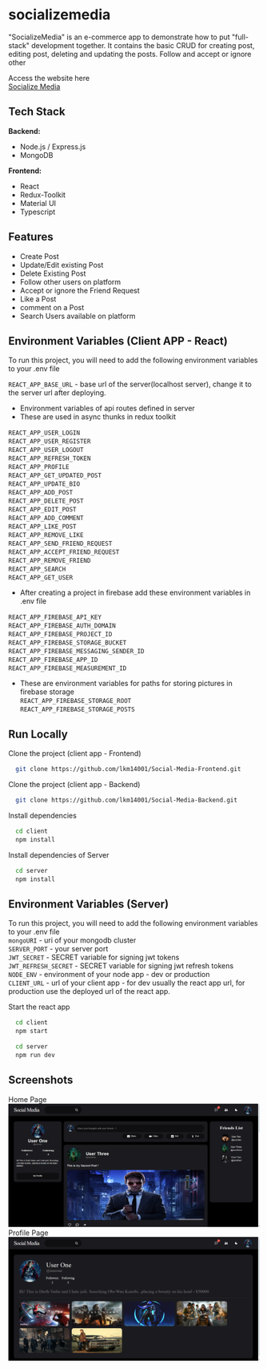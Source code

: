 # socializemedia

"SocializeMedia" is an e-commerce app to demonstrate how to put "full-stack" development together. It contains the basic CRUD for creating post, editing post, deleting and updating the posts. Follow and accept or ignore other 

Access the website here  
[Socialize Media](socializemedia.web.app "SocializeMedia")

## Tech Stack

**Backend:**

- Node.js / Express.js
- MongoDB

**Frontend:**

- React
- Redux-Toolkit
- Material UI
- Typescript

## Features

- Create Post
- Update/Edit existing Post
- Delete Existing Post
- Follow other users on platform
- Accept or ignore the Friend Request
- Like a Post
- comment on a Post
- Search Users available on platform

## Environment Variables (Client APP - React)

To run this project, you will need to add the following environment variables to your .env file

`REACT_APP_BASE_URL` - base url of the server(localhost server), change it to the server url after deploying.

- Environment variables of api routes defined in server
- These are used in async thunks in redux toolkit

`REACT_APP_USER_LOGIN`  
`REACT_APP_USER_REGISTER`  
`REACT_APP_USER_LOGOUT`  
`REACT_APP_REFRESH_TOKEN`  
`REACT_APP_PROFILE`  
`REACT_APP_GET_UPDATED_POST`  
`REACT_APP_UPDATE_BIO`  
`REACT_APP_ADD_POST`  
`REACT_APP_DELETE_POST`  
`REACT_APP_EDIT_POST`  
`REACT_APP_ADD_COMMENT`  
`REACT_APP_LIKE_POST`  
`REACT_APP_REMOVE_LIKE`  
`REACT_APP_SEND_FRIEND_REQUEST`  
`REACT_APP_ACCEPT_FRIEND_REQUEST`  
`REACT_APP_REMOVE_FRIEND`  
`REACT_APP_SEARCH`  
`REACT_APP_GET_USER`  


- After creating a project in firebase add these environment variables in .env file

`REACT_APP_FIREBASE_API_KEY`  
`REACT_APP_FIREBASE_AUTH_DOMAIN`  
`REACT_APP_FIREBASE_PROJECT_ID`  
`REACT_APP_FIREBASE_STORAGE_BUCKET`  
`REACT_APP_FIREBASE_MESSAGING_SENDER_ID`  
`REACT_APP_FIREBASE_APP_ID`  
`REACT_APP_FIREBASE_MEASUREMENT_ID`  


- These are environment variables for paths for storing pictures in firebase storage  
`REACT_APP_FIREBASE_STORAGE_ROOT`  
`REACT_APP_FIREBASE_STORAGE_POSTS`  

## Run Locally

Clone the project (client app - Frontend)

```bash
  git clone https://github.com/lkm14001/Social-Media-Frontend.git
```

Clone the project (client app - Backend)

```bash
  git clone https://github.com/lkm14001/Social-Media-Backend.git
```


Install dependencies

```bash
  cd client
  npm install
```

Install dependencies of Server

```bash
  cd server
  npm install
```

## Environment Variables (Server)
To run this project, you will need to add the following environment variables to your .env file  
`mongoURI` - uri of your mongodb cluster  
`SERVER_PORT` - your server port  
`JWT_SECRET` - SECRET variable for signing jwt tokens  
`JWT_REFRESH_SECRET` - SECRET variable for signing jwt refresh tokens  
`NODE_ENV` - environment of your node app - dev or production  
`CLIENT_URL` - url of your client app - for dev usually the react app url, for production use the deployed url of the react app.  


Start the react app

```bash
  cd client
  npm start
```

```bash
  cd server
  npm run dev
```

## Screenshots
Home Page  
![Home Page](https://github.com/lkm14001/Social-Media-Backend/blob/c8782f223f2ecb2deadcb0ec2f201a73e7056fa8/SocializeMedia1.png)  
Profile Page  
![Profile Page](https://github.com/lkm14001/Social-Media-Backend/blob/1b5052e4409804b227d9471f8d61330f6f4e21d7/SocializeMedia2.png)  
